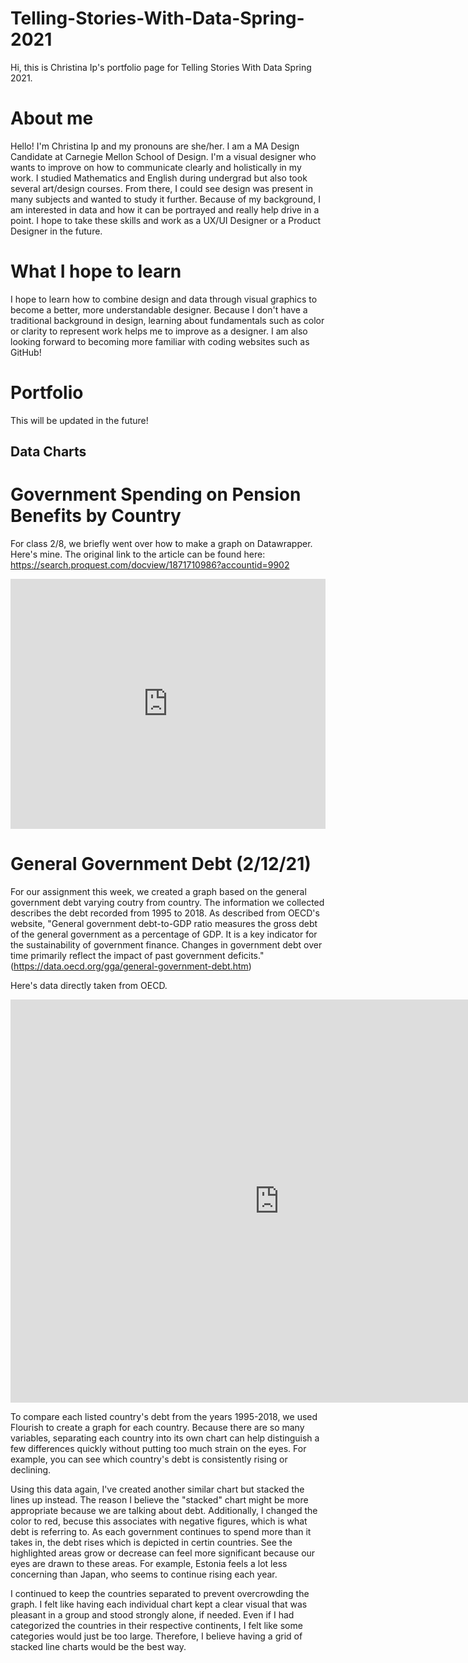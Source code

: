 # Telling-Stories-With-Data-Spring-2021
Hi, this is Christina Ip's portfolio page for Telling Stories With Data Spring 2021.

# About me
Hello! I'm Christina Ip and my pronouns are she/her. I am a MA Design Candidate at Carnegie Mellon School of Design. I'm a visual designer who wants to improve on how to communicate clearly and holistically in my work. I studied Mathematics and English during undergrad but also took several art/design courses. From there, I could see design was present in many subjects and wanted to study it further. Because of my background, I am interested in data and how it can be portrayed and really help drive in a point. I hope to take these skills and work as a UX/UI Designer or a Product Designer in the future.

# What I hope to learn
I hope to learn how to combine design and data through visual graphics to become a better, more understandable designer. Because I don't have a traditional background in design, learning about fundamentals such as color or clarity to represent work helps me to improve as a designer. I am also looking forward to becoming more familiar with coding websites such as GitHub!

# Portfolio 
This will be updated in the future!

## Data Charts

# Government Spending on Pension Benefits by Country
For class 2/8, we briefly went over how to make a graph on Datawrapper. Here's mine. 
The original link to the article can be found here: https://search.proquest.com/docview/1871710986?accountid=9902

<iframe title="Government Spending on Pension Benefits by Country" aria-label="chart" id="datawrapper-chart-cYQLR" src="https://datawrapper.dwcdn.net/cYQLR/1/" scrolling="no" frameborder="0" style="width: 0; min-width: 100% !important; border: none;" height="400"></iframe><script type="text/javascript">!function(){"use strict";window.addEventListener("message",(function(a){if(void 0!==a.data["datawrapper-height"])for(var e in a.data["datawrapper-height"]){var t=document.getElementById("datawrapper-chart-"+e)||document.querySelector("iframe[src*='"+e+"']");t&&(t.style.height=a.data["datawrapper-height"][e]+"px")}}))}();
 

# King County Cumulative Case Counts (Feb 28 - April 12th)
For class 2/10, we went over how to make a graph on Flourish. The original data can be found here:
https://kingcounty.gov/depts/health/covid-19/data/daily-summary.aspx
 
<div class="flourish-embed flourish-chart" data-src="visualisation/5255849"><script src="https://public.flourish.studio/resources/embed.js"></script></div>

# General Government Debt (2/12/21) 
For our assignment this week, we created a graph based on the general government debt varying coutry from country. The information we collected describes the debt recorded from 1995 to 2018. As described from OECD's website, "General government debt-to-GDP ratio measures the gross debt of the general government as a percentage of GDP. It is a key indicator for the sustainability of government finance. Changes in government debt over time primarily reflect the impact of past government deficits." (https://data.oecd.org/gga/general-government-debt.htm) 

Here's data directly taken from OECD.

<iframe src="https://data.oecd.org/chart/6gJK" width="860" height="645" style="border: 0" mozallowfullscreen="true" webkitallowfullscreen="true" allowfullscreen="true"><a href="https://data.oecd.org/chart/6gJK" target="_blank">OECD Chart: General government debt, Total, % of GDP, Annual, 1995 – 2018</a></iframe>

To compare each listed country's debt from the years 1995-2018, we used Flourish to create a graph for each country. Because there are so many variables, separating each country into its own chart can help distinguish a few differences quickly without putting too much strain on the eyes. For example, you can see which country's debt is consistently rising or declining.

<div class="flourish-embed flourish-chart" data-src="visualisation/5283046"><script src="https://public.flourish.studio/resources/embed.js"></script></div>

Using this data again, I've created another similar chart but stacked the lines up instead. The reason I believe the "stacked" chart might be more appropriate because we are talking about debt. Additionally, I changed the color to red, becuse this associates with negative figures, which is what debt is referring to. As each government continues to spend more than it takes in, the debt rises which is depicted in certin countries. See the highlighted areas grow or decrease can feel more significant because our eyes are drawn to these areas. For example, Estonia feels a lot less concerning than Japan, who seems to continue rising each year. 
 
I continued to keep the countries separated to prevent overcrowding the graph. I felt like having each individual chart kept a clear visual that was pleasant in a group and stood strongly alone, if needed. Even if I had categorized the countries in their respective continents, I felt like some categories would just be too large. Therefore, I believe having a grid of stacked line charts would be the best way.
 
<div class="flourish-embed flourish-chart" data-src="visualisation/5283710"><script src="https://public.flourish.studio/resources/embed.js"></script></div>

